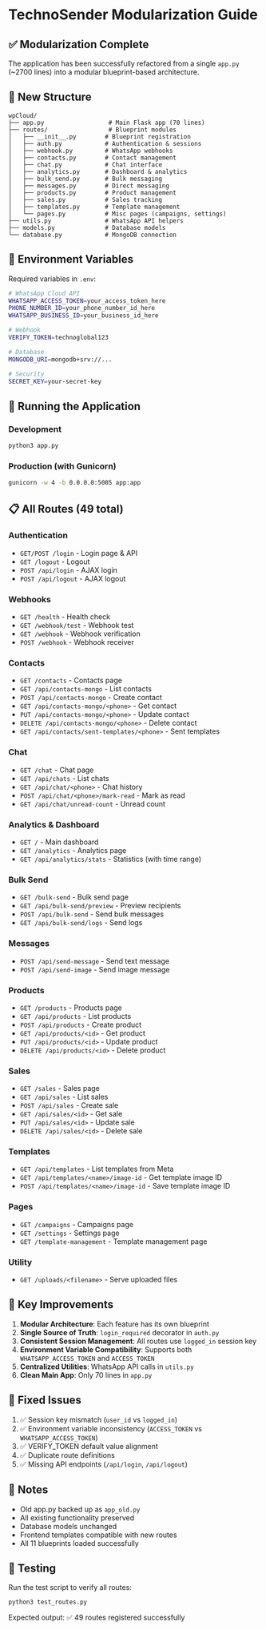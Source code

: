 # TechnoSender Modularization Guide

## ✅ Modularization Complete

The application has been successfully refactored from a single `app.py` (~2700 lines) into a modular blueprint-based architecture.

## 📁 New Structure

```
wpCloud/
├── app.py                  # Main Flask app (70 lines)
├── routes/                 # Blueprint modules
│   ├── __init__.py        # Blueprint registration
│   ├── auth.py            # Authentication & sessions
│   ├── webhook.py         # WhatsApp webhooks
│   ├── contacts.py        # Contact management
│   ├── chat.py            # Chat interface
│   ├── analytics.py       # Dashboard & analytics
│   ├── bulk_send.py       # Bulk messaging
│   ├── messages.py        # Direct messaging
│   ├── products.py        # Product management
│   ├── sales.py           # Sales tracking
│   ├── templates.py       # Template management
│   └── pages.py           # Misc pages (campaigns, settings)
├── utils.py               # WhatsApp API helpers
├── models.py              # Database models
└── database.py            # MongoDB connection

```

## 🔑 Environment Variables

Required variables in `.env`:

```bash
# WhatsApp Cloud API
WHATSAPP_ACCESS_TOKEN=your_access_token_here
PHONE_NUMBER_ID=your_phone_number_id_here
WHATSAPP_BUSINESS_ID=your_business_id_here

# Webhook
VERIFY_TOKEN=technoglobal123

# Database
MONGODB_URI=mongodb+srv://...

# Security
SECRET_KEY=your-secret-key
```

## 🚀 Running the Application

### Development
```bash
python3 app.py
```

### Production (with Gunicorn)
```bash
gunicorn -w 4 -b 0.0.0.0:5005 app:app
```

## 📋 All Routes (49 total)

### Authentication
- `GET/POST /login` - Login page & API
- `GET /logout` - Logout
- `POST /api/login` - AJAX login
- `POST /api/logout` - AJAX logout

### Webhooks
- `GET /health` - Health check
- `GET /webhook/test` - Webhook test
- `GET /webhook` - Webhook verification
- `POST /webhook` - Webhook receiver

### Contacts
- `GET /contacts` - Contacts page
- `GET /api/contacts-mongo` - List contacts
- `POST /api/contacts-mongo` - Create contact
- `GET /api/contacts-mongo/<phone>` - Get contact
- `PUT /api/contacts-mongo/<phone>` - Update contact
- `DELETE /api/contacts-mongo/<phone>` - Delete contact
- `GET /api/contacts/sent-templates/<phone>` - Sent templates

### Chat
- `GET /chat` - Chat page
- `GET /api/chats` - List chats
- `GET /api/chat/<phone>` - Chat history
- `POST /api/chat/<phone>/mark-read` - Mark as read
- `GET /api/chat/unread-count` - Unread count

### Analytics & Dashboard
- `GET /` - Main dashboard
- `GET /analytics` - Analytics page
- `GET /api/analytics/stats` - Statistics (with time range)

### Bulk Send
- `GET /bulk-send` - Bulk send page
- `GET /api/bulk-send/preview` - Preview recipients
- `POST /api/bulk-send` - Send bulk messages
- `GET /api/bulk-send/logs` - Send logs

### Messages
- `POST /api/send-message` - Send text message
- `POST /api/send-image` - Send image message

### Products
- `GET /products` - Products page
- `GET /api/products` - List products
- `POST /api/products` - Create product
- `GET /api/products/<id>` - Get product
- `PUT /api/products/<id>` - Update product
- `DELETE /api/products/<id>` - Delete product

### Sales
- `GET /sales` - Sales page
- `GET /api/sales` - List sales
- `POST /api/sales` - Create sale
- `GET /api/sales/<id>` - Get sale
- `PUT /api/sales/<id>` - Update sale
- `DELETE /api/sales/<id>` - Delete sale

### Templates
- `GET /api/templates` - List templates from Meta
- `GET /api/templates/<name>/image-id` - Get template image ID
- `POST /api/templates/<name>/image-id` - Save template image ID

### Pages
- `GET /campaigns` - Campaigns page
- `GET /settings` - Settings page
- `GET /template-management` - Template management page

### Utility
- `GET /uploads/<filename>` - Serve uploaded files

## 🔧 Key Improvements

1. **Modular Architecture**: Each feature has its own blueprint
2. **Single Source of Truth**: `login_required` decorator in `auth.py`
3. **Consistent Session Management**: All routes use `logged_in` session key
4. **Environment Variable Compatibility**: Supports both `WHATSAPP_ACCESS_TOKEN` and `ACCESS_TOKEN`
5. **Centralized Utilities**: WhatsApp API calls in `utils.py`
6. **Clean Main App**: Only 70 lines in `app.py`

## 🐛 Fixed Issues

1. ✅ Session key mismatch (`user_id` vs `logged_in`)
2. ✅ Environment variable inconsistency (`ACCESS_TOKEN` vs `WHATSAPP_ACCESS_TOKEN`)
3. ✅ VERIFY_TOKEN default value alignment
4. ✅ Duplicate route definitions
5. ✅ Missing API endpoints (`/api/login`, `/api/logout`)

## 📝 Notes

- Old app.py backed up as `app_old.py`
- All existing functionality preserved
- Database models unchanged
- Frontend templates compatible with new routes
- All 11 blueprints loaded successfully

## 🧪 Testing

Run the test script to verify all routes:
```bash
python3 test_routes.py
```

Expected output: ✅ 49 routes registered successfully

